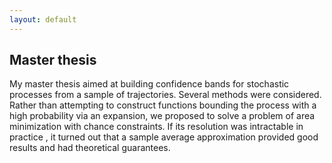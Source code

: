 ```yaml
---
layout: default
---
```


## Master thesis
My master thesis aimed at building confidence bands for stochastic processes from a sample of trajectories. Several methods were considered. Rather than attempting to construct functions bounding the process with a high probability  via an expansion, we proposed to solve a problem of area minimization with chance constraints. If its resolution was intractable in practice , it turned out that a sample average approximation provided good results and had theoretical guarantees.

